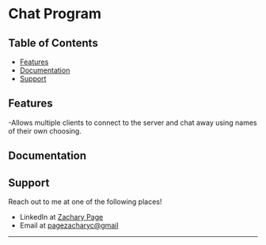 # Chat Program


## Table of Contents


- [Features](#features)
- [Documentation](#documentation)
- [Support](#support)

## Features

-Allows multiple clients to connect to the server and chat away using names of their own choosing.

## Documentation 

## Support

Reach out to me at one of the following places!

- LinkedIn at <a href="https://www.linkedin.com/in/pagezacharyc/" target="_blank">Zachary Page</a>
- Email at <a href='pagezacharyc@gmail.com' target="_blank">pagezacharyc@gmail</a>

---

